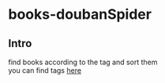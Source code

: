 # books-doubanSpider
## Intro
find books according to the tag and sort them  
you can find tags [here](https://book.douban.com/tag/?view=type&icn=index-sorttags-all)
